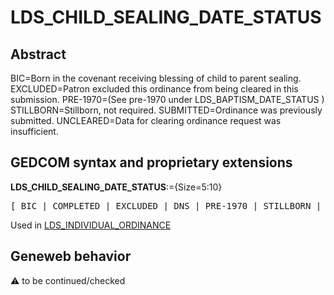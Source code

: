 ﻿# LDS_CHILD_SEALING_DATE_STATUS
## Abstract
BIC=Born in the covenant receiving blessing of child to parent sealing.
EXCLUDED=Patron excluded this ordinance from being cleared in this submission.
PRE-1970=(See pre-1970 under LDS_BAPTISM_DATE_STATUS )
STILLBORN=Stillborn, not required.
SUBMITTED=Ordinance was previously submitted.
UNCLEARED=Data for clearing ordinance request was insufficient.


## GEDCOM syntax and proprietary extensions

**LDS_CHILD_SEALING_DATE_STATUS**:={Size=5:10}
<pre>
[ BIC | COMPLETED | EXCLUDED | DNS | PRE-1970 | STILLBORN | SUBMITTED | UNCLEARED ]
</pre>
Used in <a href=Ged.LDS_INDIVIDUAL_ORDINANCE.md>LDS_INDIVIDUAL_ORDINANCE</a><br />


## Geneweb behavior



:warning: to be continued/checked


